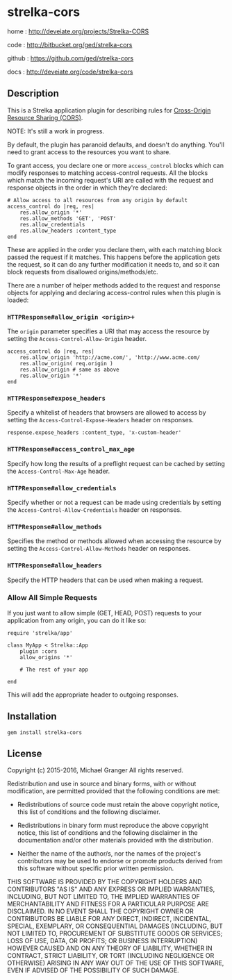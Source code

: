 # strelka-cors

home
: http://deveiate.org/projects/Strelka-CORS

code
: http://bitbucket.org/ged/strelka-cors

github
: https://github.com/ged/strelka-cors

docs
: http://deveiate.org/code/strelka-cors


## Description

This is a Strelka application plugin for describing rules for [Cross-Origin Resource Sharing (CORS)](http://www.w3.org/TR/cors/).

NOTE: It's still a work in progress.

By default, the plugin has paranoid defaults, and doesn't do anything. You'll need to grant access to the resources you want to share.

To grant access, you declare one or more `access_control` blocks which can modify responses to matching access-control requests. All the blocks which match the incoming request's URI are called with the request and response objects in the order in which they're declared: 

	# Allow access to all resources from any origin by default
	access_control do |req, res|
		res.allow_origin '*'
		res.allow_methods 'GET', 'POST'
		res.allow_credentials
		res.allow_headers :content_type
	end


These are applied in the order you declare them, with each matching block passed the request if it matches. This happens before the application gets the request, so it can do any further modification it needs to, and so it can block requests from disallowed origins/methods/etc.

There are a number of helper methods added to the request and response objects for applying and declaring access-control rules when this plugin is loaded:


### `HTTPResponse#allow_origin <origin>+`

The `origin` parameter specifies a URI that may access the resource by setting the `Access-Control-Allow-Origin` header.

	access_control do |req, res|
		res.allow_origin 'http://acme.com/', 'http://www.acme.com/
		res.allow_origin( req.origin )
		res.allow_origin # same as above
		res.allow_origin '*'
	end


### `HTTPResponse#expose_headers`
Specify a whitelist of headers that browsers are allowed to access by setting the `Access-Control-Expose-Headers` header on responses.

	response.expose_headers :content_type, 'x-custom-header'


### `HTTPResponse#access_control_max_age`

Specify how long the results of a preflight request can be cached by setting the `Access-Control-Max-Age` header.


### `HTTPResponse#allow_credentials`

Specify whether or not a request can be made using credentials by setting the `Access-Control-Allow-Credentials` header on responses.


### `HTTPResponse#allow_methods`

Specifies the method or methods allowed when accessing the resource by setting the `Access-Control-Allow-Methods` header on responses.


### `HTTPResponse#allow_headers`

Specify the HTTP headers that can be used when making a request.





### Allow All Simple Requests

If you just want to allow simple (GET, HEAD, POST) requests to your application
from any origin, you can do it like so:

    require 'strelka/app'
    
    class MyApp < Strelka::App
        plugin :cors
        allow_origins '*'

        # The rest of your app

    end

This will add the appropriate header to outgoing responses.


## Installation

    gem install strelka-cors


## License

Copyright (c) 2015-2016, Michael Granger
All rights reserved.

Redistribution and use in source and binary forms, with or without
modification, are permitted provided that the following conditions are met:

* Redistributions of source code must retain the above copyright notice,
  this list of conditions and the following disclaimer.

* Redistributions in binary form must reproduce the above copyright notice,
  this list of conditions and the following disclaimer in the documentation
  and/or other materials provided with the distribution.

* Neither the name of the author/s, nor the names of the project's
  contributors may be used to endorse or promote products derived from this
  software without specific prior written permission.

THIS SOFTWARE IS PROVIDED BY THE COPYRIGHT HOLDERS AND CONTRIBUTORS "AS IS"
AND ANY EXPRESS OR IMPLIED WARRANTIES, INCLUDING, BUT NOT LIMITED TO, THE
IMPLIED WARRANTIES OF MERCHANTABILITY AND FITNESS FOR A PARTICULAR PURPOSE ARE
DISCLAIMED. IN NO EVENT SHALL THE COPYRIGHT OWNER OR CONTRIBUTORS BE LIABLE
FOR ANY DIRECT, INDIRECT, INCIDENTAL, SPECIAL, EXEMPLARY, OR CONSEQUENTIAL
DAMAGES (INCLUDING, BUT NOT LIMITED TO, PROCUREMENT OF SUBSTITUTE GOODS OR
SERVICES; LOSS OF USE, DATA, OR PROFITS; OR BUSINESS INTERRUPTION) HOWEVER
CAUSED AND ON ANY THEORY OF LIABILITY, WHETHER IN CONTRACT, STRICT LIABILITY,
OR TORT (INCLUDING NEGLIGENCE OR OTHERWISE) ARISING IN ANY WAY OUT OF THE USE
OF THIS SOFTWARE, EVEN IF ADVISED OF THE POSSIBILITY OF SUCH DAMAGE.


